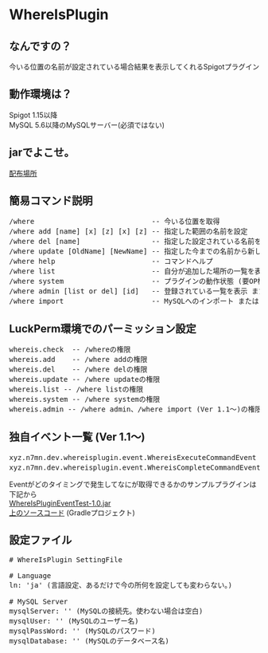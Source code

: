# WhereIsPlugin
## なんですの？
今いる位置の名前が設定されている場合結果を表示してくれるSpigotプラグイン

## 動作環境は？
Spigot 1.15以降<br>
MySQL 5.6以降のMySQLサーバー(必須ではない)

## jarでよこせ。
[配布場所](https://github.com/kanasaki15/WhereIsPlugin/releases)

## 簡易コマンド説明
<pre>
/where                            -- 今いる位置を取得
/where add [name] [x] [z] [x] [z] -- 指定した範囲の名前を設定
/where del [name]                 -- 指定した設定されている名前を解除する
/where update [OldName] [NewName] -- 指定した今までの名前から新しい名前にする
/where help                       -- コマンドヘルプ
/where list                       -- 自分が追加した場所の一覧を表示(最新5件、Ver 1.1～)
/where system                     -- プラグインの動作状態 (要OP権限 or whereis.systemパーミッション所持)
/where admin [list or del] [id]   -- 登録されている一覧を表示 または 指定したIDのものを削除 (要OP権限 or whereis.adminパーミッション所持)
/where import                     -- MySQLへのインポート または ファイルへのインポート (Ver 1.1～、要OP権限 or whereis.adminパーミッション所持)
</pre>

## LuckPerm環境でのパーミッション設定
<pre>
whereis.check  -- /whereの権限
whereis.add    -- /where addの権限
whereis.del    -- /where delの権限
whereis.update -- /where updateの権限
whereis.list -- /where listの権限
whereis.system -- /where systemの権限
whereis.admin -- /where admin、/where import (Ver 1.1～)の権限
</pre>

## 独自イベント一覧 (Ver 1.1～)
<pre>
xyz.n7mn.dev.whereisplugin.event.WhereisExecuteCommandEvent -- コマンドを実行するときに発生(setCancelで実行自体をキャンセルできる。)
xyz.n7mn.dev.whereisplugin.event.WhereisCompleteCommandEvent -- コマンドを実行した後メッセージを表示するときに発生(setCancelで結果メッセージ表示をキャンセルできる。)
</pre>
Eventがどのタイミングで発生してなにが取得できるかのサンプルプラグインは下記から<br>
[WhereIsPluginEventTest-1.0.jar](https://n7mn.xyz/WhereIsPluginEventTest-1.0.jar) <br>
[上のソースコード](https://n7mn.xyz/WhereIsPluginEventTest.zip) (Gradleプロジェクト)

## 設定ファイル
<pre>
# WhereIsPlugin SettingFile

# Language
ln: 'ja' (言語設定、あるだけで今の所何を設定しても変わらない。)

# MySQL Server
mysqlServer: '' (MySQLの接続先。使わない場合は空白)
mysqlUser: '' (MySQLのユーザー名)
mysqlPassWord: '' (MySQLのパスワード)
mysqlDatabase: '' (MySQLのデータベース名)
</pre>
